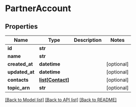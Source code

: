 # PartnerAccount

## Properties
Name | Type | Description | Notes
------------ | ------------- | ------------- | -------------
**id** | **str** |  | 
**name** | **str** |  | 
**created_at** | **datetime** |  | [optional] 
**updated_at** | **datetime** |  | [optional] 
**contacts** | [**list[Contact]**](Contact.md) |  | [optional] 
**topic_arn** | **str** |  | [optional] 

[[Back to Model list]](../README.md#documentation-for-models) [[Back to API list]](../README.md#documentation-for-api-endpoints) [[Back to README]](../README.md)


